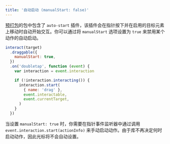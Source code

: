 ```yaml
---
title: '自动启动 (manualStart: false)'
---
```


[预打包](/docs/installation)的包中包含了 `auto-start` 插件，该插件会在指针按下并在启用的目标元素上移动时自动开始交互。你可以通过将 `manualStart` 选项设置为 `true` 来禁用某个动作的自动启动。

```js
interact(target)
  .draggable({
    manualStart: true,
  })
  .on('doubletap', function (event) {
    var interaction = event.interaction

    if (!interaction.interacting()) {
      interaction.start(
        { name: 'drag' },
        event.interactable,
        event.currentTarget,
      )
    }
  })
```

当设置 `manualStart: true` 时，你需要在指针事件监听器中通过调用 `event.interaction.start(actionInfo)` 来手动启动动作。由于库不再决定何时启动动作，因此光标将不会自动设置。

